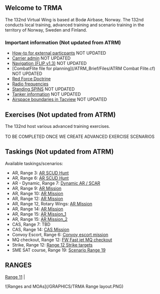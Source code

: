 ## Welcome to TRMA

The 132nd Virtual Wing is based at Bodø Airbase, Norway. The 132nd conducts local training, advanced training and scenario training in the territory of Norway, Sweden and Finland.




### Important information (Not updated from ATRM)
* [How-to for external particpants](/ATRM_Brief/Pages/External.html)  NOT UPDATED
* [Carrier admin](/ATRM_Brief/Pages/Carrier.html)  NOT UPDATED
* [Navigation (FLIP v1.3)](https://cloud.132virtualwing.org/s/aw8dF8Cmxo2dcP2)  NOT UPDATED
* [CombatFlite file for planning](/ATRM_Brief/Files/ATRM Combat Flite.cf)  NOT UPDATED
* [Red Force Doctrine](/TRMA-Brief/INTELLIGENCE/INTELLIGENCE.html) 
* [Radio frequencies](/Pages/Presets.md)  
* [Standing SPINS](/ATRM_Brief/Pages/SPINS.html)  NOT UPDATED
* [Tanker information](/ATRM_Brief/Pages/Tanker.html)  NOT UPDATED
* [Airspace boundaries in Tacview](https://cloud.132virtualwing.org/s/2tGEax7xEqYGAXy)  NOT UPDATED


## Exercises (Not updated from ATRM)
The 132nd host various advanced training exercises. <br>
<br>
TO BE COMPLETED ONCE WE CREATE ADVANCED EXERCISE SCENARIOS 

## Taskings (Not updated from ATRM)
Available taskings/scenarios:  <!--- sorted by tasking type, then range -->
- AR, Range 3: [AR SCUD Hunt](/ATRM_Brief/Ranges/Range3.html)
- AR, Range 6: [AR SCUD Hunt](https://drive.google.com/file/d/1xxE0vPuC7S1tXJR-8FaYUmf7htN7NbAU/view?usp=sharing)
- AR - Dynamic, Range 7: [Dynamic AR / SCAR](/ATRM_Brief/Pages/R7_AR_TASK.html) 
- AR, Range 9: [AR Mission](/ATRM_Brief/Pages/R9_AR_Desert_TASK.html)  
- AR, Range 10: [AR Mission](/ATRM_Brief/Pages/R10_AR_TASK.html) 
- AR, Range 12: [AR Mission](/ATRM_Brief/Pages/R12_AR_TASK.html)
- AR, Range 12, Rotary Wings: [AR Mission](/ATRM_Brief/Pages/R12_AR_RW_Task.html)
- AR, Range 14: [AR Mission](/ATRM_Brief/Pages/R14_AR_TASK.html)
- AR, Range 15: [AR Mission_1](/ATRM_Brief/Pages/R15_AR_TASK.html)
- AR, Range 15: [AR Mission_2](/ATRM_Brief/Pages/R15_AR_TASK_2.html)
- CAS, Range 7: TBD
- CAS, Range 14: [CAS Mission](/ATRM_Brief/Pages/R14_CAS_TASK.html)
- Convoy Escort, Range 6: [Convoy escort mission](/ATRM_Brief/Pages/R6_ESCORT_TASK.html) 
- MQ checkout, Range 12: [FW Fast jet MQ checkout](/ATRM_Brief/Pages/R12_MQ_checkout_task.html) 
- Strike, Range 12: [Range 12 Strike targets](/ATRM_Brief/Pages/R12_Strike_task.html) 
- SME SAT course, Range 19: [Scenario Range 19](https://cloud.132virtualwing.org/s/QrDs5jfz9TkXWt8)

## RANGES
[Range 11](/TRMA-Brief/RANGES/Range11.html) | 



![Ranges and MOAs](/GRAPHICS/TRMA Range layout.PNG)



